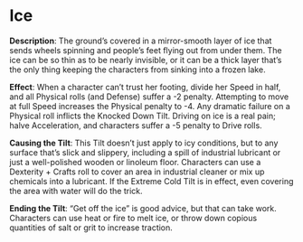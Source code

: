 # Ice 

**Description**: The ground’s covered in a mirror-smooth
layer of ice that sends wheels spinning and people’s feet flying
out from under them. The ice can be so thin as to be nearly
invisible, or it can be a thick layer that’s the only thing keeping the characters from sinking into a frozen lake.

**Effect**: When a character can’t trust her footing, divide
her Speed in half, and all Physical rolls (and Defense) suffer
a -2 penalty. Attempting to move at full Speed increases the
Physical penalty to -4. Any dramatic failure on a Physical
roll inflicts the Knocked Down Tilt. Driving on ice is a real
pain; halve Acceleration, and characters suffer a -5 penalty
to Drive rolls.

**Causing the Tilt**: This Tilt doesn’t just apply to icy conditions, but to any surface that’s slick and slippery, including a
spill of industrial lubricant or just a well-polished wooden or
linoleum floor. Characters can use a Dexterity + Crafts roll
to cover an area in industrial cleaner or mix up chemicals
into a lubricant. If the Extreme Cold Tilt is in effect, even
covering the area with water will do the trick.

**Ending the Tilt**: “Get off the ice” is good advice, but that
can take work. Characters can use heat or fire to melt ice,
or throw down copious quantities of salt or grit to increase
traction.